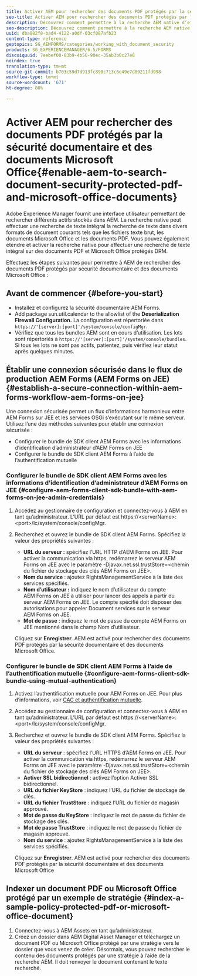 ```yaml
---
title: Activer AEM pour rechercher des documents PDF protégés par la sécurité documentaire et des documents Microsoft Office
seo-title: Activer AEM pour rechercher des documents PDF protégés par la sécurité documentaire et des documents Microsoft Office
description: Découvrez comment permettre à la recherche AEM native d’effectuer une recherche de texte intégral sur des documents PDF protégés par DRM.
seo-description: Découvrez comment permettre à la recherche AEM native d’effectuer une recherche de texte intégral sur des documents PDF protégés par DRM.
uuid: dba882f8-bad4-4122-a0df-03cf087afb23
content-type: reference
geptopics: SG_AEMFORMS/categories/working_with_document_security
products: SG_EXPERIENCEMANAGER/6.5/FORMS
discoiquuid: 7eebef08-83b9-4b56-90ec-35ab3b0c27e8
noindex: true
translation-type: tm+mt
source-git-commit: b703c59d7d913fc890c713c6e49e7d89211fd998
workflow-type: tm+mt
source-wordcount: '671'
ht-degree: 80%

---
```



# Activer AEM pour rechercher des documents PDF protégés par la sécurité documentaire et des documents Microsoft Office{#enable-aem-to-search-document-security-protected-pdf-and-microsoft-office-documents}

Adobe Experience Manager fournit une interface utilisateur permettant de rechercher différents actifs stockés dans AEM. La recherche native peut effectuer une recherche de texte intégral  la recherche de texte dans divers formats de document courants tels que les fichiers texte brut, les documents Microsoft Office et les documents PDF. Vous pouvez également étendre et activer la recherche native pour effectuer une recherche de texte intégral sur des documents PDF et Microsoft Office protégés DRM.

Effectuez les étapes suivantes pour permettre à AEM de rechercher des documents PDF protégés par sécurité documentaire et des documents Microsoft Office :

## Avant de commencer {#before-you-start}

* Installez et configurez la sécurité documentaire AEM Forms.
* Add package sun.util.calendar to the allowlist of the **Deserialization Firewall Configuration.** La configuration est répertoriée dans `https://'[server]:[port]'/system/console/configMgr`.
* Vérifiez que tous les bundles AEM sont en cours d’utilisation. Les lots sont répertoriés à `https://'[server]:[port]'/system/console/bundles`. Si tous les lots ne sont pas actifs, patientez, puis vérifiez leur statut après quelques minutes.

## Établir une connexion sécurisée dans le flux de production AEM Forms (AEM Forms on JEE) {#establish-a-secure-connection-within-aem-forms-workflow-aem-forms-on-jee}

Une connexion sécurisée permet un flux d’informations harmonieux entre AEM Forms sur JEE et les services OSGi s’exécutant sur le même serveur. Utilisez l’une des méthodes suivantes pour établir une connexion sécurisée :

* Configurer le bundle de SDK client AEM Forms avec les informations d’identification d’administrateur d’AEM Forms on JEE
* Configurer le bundle de SDK client AEM Forms à l’aide de l’authentification mutuelle

### Configurer le bundle de SDK client AEM Forms avec les informations d’identification d’administrateur d’AEM Forms on JEE {#configure-aem-forms-client-sdk-bundle-with-aem-forms-on-jee-admin-credentials}

1. Accédez au gestionnaire de configuration et connectez-vous à AEM en tant qu’administrateur. L’URL par défaut est https://&lt;serverName>:&lt;port>/lc/system/console/configMgr.
1. Recherchez et ouvrez le bundle de SDK client AEM Forms. Spécifiez la valeur des propriétés suivantes :

   * **URL du serveur :** spécifiez l’URL HTTP d’AEM Forms on JEE. Pour activer la communication via https, redémarrez le serveur AEM Forms on JEE avec le paramètre -Djavax.net.ssl.trustStore=&lt;chemin du fichier de stockage des clés AEM Forms on JEE>.
   * **Nom du service** : ajoutez RightsManagementService à la liste des services spécifiés.
   * **Nom d’utilisateur :** indiquez le nom d’utilisateur du compte AEM Forms on JEE à utiliser pour lancer des appels à partir du serveur AEM Forms on JEE. Le compte spécifié doit disposer des autorisations pour appeler Document services sur le serveur AEM Forms on JEE.
   * **Mot de passe** : indiquez le mot de passe du compte AEM Forms on JEE mentionné dans le champ Nom d’utilisateur.

   Cliquez sur **Enregistrer**. AEM est activé pour rechercher des documents PDF protégés par la sécurité documentaire et des documents Microsoft Office.

### Configurer le bundle de SDK client AEM Forms à l’aide de l’authentification mutuelle {#configure-aem-forms-client-sdk-bundle-using-mutual-authentication}

1. Activez l’authentification mutuelle pour AEM Forms on JEE. Pour plus d’informations, voir [CAC et authentification mutuelle](https://helpx.adobe.com/fr/livecycle/kb/cac-mutual-authentication.html).
1. Accédez au gestionnaire de configuration et connectez-vous à AEM en tant qu’administrateur. L’URL par défaut est https://&lt;serverName>:&lt;port>/lc/system/console/configMgr.
1. Recherchez et ouvrez le bundle de SDK client AEM Forms. Spécifiez la valeur des propriétés suivantes :

   * **URL du serveur** : spécifiez l’URL HTTPS d’AEM Forms on JEE. Pour activer la communication via https, redémarrez le serveur AEM Forms on JEE avec le paramètre -Djavax.net.ssl.trustStore=&lt;chemin du fichier de stockage des clés AEM Forms on JEE>.
   * **Activer SSL bidirectionnel** : activez l’option Activer SSL bidirectionnel.
   * **URL du fichier KeyStore** : indiquez l’URL du fichier de stockage de clés.
   * **URL du fichier TrustStore** : indiquez l’URL du fichier de magasin approuvé.
   * **Mot de passe du KeyStore** : indiquez le mot de passe du fichier de stockage des clés.
   * **Mot de passe TrustStore** : indiquez le mot de passe du fichier de magasin approuvé.
   * **Nom du service** : ajoutez RightsManagementService à la liste des services spécifiés.

   Cliquez sur **Enregistrer**. AEM est activé pour rechercher des documents PDF protégés par la sécurité documentaire et des documents Microsoft Office

## Indexer un document PDF ou Microsoft Office protégé par un exemple de stratégie {#index-a-sample-policy-protected-pdf-or-microsoft-office-document}

1. Connectez-vous à AEM Assets en tant qu’administrateur.
1. Créez un dossier dans AEM Digital Asset Manager et téléchargez un document PDF ou Microsoft Office protégé par une stratégie vers le dossier que vous venez de créer. Désormais, vous pouvez rechercher le contenu des documents protégés par une stratégie à l’aide de la recherche AEM. Il doit renvoyer le document contenant le texte recherché.

